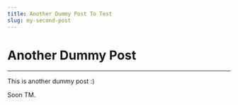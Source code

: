 ```yaml
---
title: Another Dummy Post To Test
slug: my-second-post
---
```


# Another Dummy Post

---

This is another dummy post :)

Soon TM.
